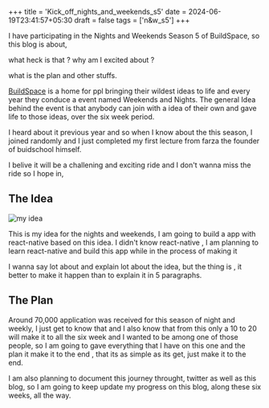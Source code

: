 +++
title = 'Kick_off_nights_and_weekends_s5'
date = 2024-06-19T23:41:57+05:30
draft = false
tags = ['n&w_s5']
+++

I have participating in the Nights and Weekends Season 5 of BuildSpace, so this blog is about, 

what heck is that ?
why am I excited about ?

what is the plan and other stuffs.

[BuildSpace](https://buildspace.so) is a home for ppl bringing their wildest ideas to life and every year they conduce a event named Weekends and Nights. The general Idea behind the event is that anybody can join with a idea of their own and gave life to those ideas, over the six week period.

I heard about it previous year and so when I know about the this season, I joined randomly and I just completed my first lecture from farza the founder of buidschool himself.

I belive it will be a challening and exciting ride and I don't wanna miss the ride so I hope in,

## The Idea

![my idea](/erevald.png)

This is my idea for the nights and weekends, I am going to build a app with react-native based on this idea.
I didn't know react-native , I am planning to learn react-native and build this app while in the process of making it

I wanna say lot about and explain lot about the idea, but the thing is , it better to make it happen than to explain it in 5 paragraphs.

## The Plan

Around 70,000 application was received for this season of night and weekly, I just get to know that and I also know that from this only a 10 to 20 will make it to all the six week and I wanted to be among one of those people, so I am going to gave everything that I have on this one and the plan it make it to the end , that its as simple as its get, just make it to the end.

I am also planning to document this journey throught, twitter as well as this blog, so I am going to keep update my progress on this blog, along these six weeks, all the way.

